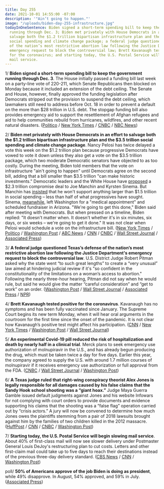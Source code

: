 ```yaml
---
title: Day 255
date: 2021-10-01 14:55:00 -07:00
description: '"Ain’t going to happen."'
image: "/uploads/biden-day-255-infrastructure.jpg"
todayInOneSentence: Biden signed a short-term spending bill to keep the government
  running through Dec. 3; Biden met privately with House Democrats in an effort to
  salvage both the $1.2 trillion bipartisan infrastructure plan and the $3.5 trillion
  social spending and climate change package; a federal judge questioned Texas’s defense
  of the nation’s most restrictive abortion law following the Justice Department's
  emergency request to block the controversial law; Brett Kavanaugh tested positive
  for the coronavirus; and starting today, the U.S. Postal Service will begin slowing
  mail service.
---
```


1/ **Biden signed a short-term spending bill to keep the government running through Dec. 3**. The House initially passed a funding bill last week on a party-line vote of 220-211, which Senate Republicans then blocked on Monday because it included an extension of the debt ceiling. The Senate and House, however, finally approved the funding legislation after Democrats stripped out the provision to suspend the debt ceiling, which lawmakers still need to address before Oct. 18 in order to prevent a default on the more than $28 trillion in U.S. debt. The stopgap funding bill also provides emergency aid to support the resettlement of Afghan refugees and aid to help communities rebuild from hurricanes, wildfires, and other recent natural disasters. ([Politico](https://www.politico.com/news/2021/09/30/senate-9-week-funding-patch-shutdown-514810) / [New York Times](https://www.nytimes.com/2021/09/30/us/politics/senate-spending-bill-government-shutdown.html) / [CNBC](https://www.cnbc.com/2021/09/30/government-shutdown-congress-moves-to-pass-funding-bill.html) / [NBC News](https://www.nbcnews.com/politics/politics-news/senate-reaches-deal-avoid-government-shutdown-schumer-announces-n1280395))

2/ **Biden met privately with House Democrats in an effort to salvage both the $1.2 trillion bipartisan infrastructure plan and the $3.5 trillion social spending and climate change package**. Nancy Pelosi has twice delayed a vote this week on the $1.2 trillion plan because progressive Democrats have vowed to vote it down unless they also get a vote on the $3.5 trillion package, which two moderate Democratic senators have objected to as too costly. During the meeting, Biden told members that the vote on infrastructure "ain't going to happen"
until Democrats agree on the second bill, adding that a bill smaller than $3.5 trillion "can make historic investments." Democratic leaders and the White House have [proposed](https://www.cnn.com/2021/10/01/politics/white-house-hill-state-of-play-october-1/index.html) a $2.3 trillion compromise deal to Joe Manchin and Kyrsten Sinema. But Manchin has [insisted](https://www.nytimes.com/2021/09/30/us/politics/manchin-biden-agenda.html) that he won't support anything larger than $1.5 trillion in social spending – less than half of what progressives have sought. Sinema, [meanwhile](https://www.nytimes.com/2021/10/01/us/politics/krysten-sinema-spending-bill-arizona.html), left Washington for a "medical appointment" and scheduled fundraiser in Arizona. "We're going to get this done," Biden said after meeting with Democrats. But when pressed on a timeline, Biden replied: "It doesn't matter when. It doesn't whether it's in six minutes, six days, or six weeks – we're going to get it done." It was not clear when Pelosi would schedule a vote on the infrastructure bill. ([New York Times](https://www.nytimes.com/live/2021/10/01/us/infrastructure-bill-house) / [Politico](https://www.politico.com/news/2021/10/01/house-democrats-biden-infrastructure-deal-514878) / [Washington Post](https://www.washingtonpost.com/us-policy/2021/10/01/house-democrats-infrastructure-biden/) / [ABC News](https://abcnews.go.com/Politics/biden-heading-capitol-hill-meet-house-democrats-amid/story?id=80352267) / [CNN](https://www.cnn.com/2021/10/01/politics/house-vote-infrastructure-democrats/index.html) / [CNBC](https://www.cnbc.com/2021/10/01/house-infrastructure-vote-democrats-try-to-reach-budget-spending-deal.html) / [Wall Street Journal](https://www.wsj.com/articles/democrats-try-again-to-pass-infrastructure-bill-11633097276?mod=djemalertNEWS) / [Associated Press](https://apnews.com/article/joe-biden-politics-business-us-news-ap-top-news-a6e8ed2379857b7aa9c64f6d608bb938))

3/ **A federal judge questioned Texas’s defense of the nation’s most restrictive abortion law following the Justice Department's emergency request to block the controversial law**. U.S. District Judge Robert Pitman asked why the state went “to such great lengths” to create a “very unusual” law aimed at hindering judicial review if it's "so confident in the constitutionality of the limitations on a woman’s access to abortion." Following the nearly three-hour hearing, Pitman did not say when he would rule, but said he would give the matter “careful consideration” and “get to work” on an order. ([Washington Post](https://www.washingtonpost.com/politics/courts_law/texas-abortion-austin-hearing/2021/09/30/e6fafc8c-2220-11ec-9309-b743b79abc59_story.html) / [Wall Street Journal](https://www.wsj.com/articles/federal-judge-questions-texas-abortion-law-in-case-filed-by-justice-department-11633112921) / [Associated Press](https://apnews.com/article/texas-abortion-law-court-a7961b629e913e1008f8e929c99fb310) / [NPR](https://www.npr.org/2021/10/01/1041607684/texas-abortion-law-federal-judge))

4/ **Brett Kavanaugh tested positive for the coronavirus**. Kavanaugh has no symptoms and has been fully vaccinated since January. The Supreme Court begins its new term Monday, when it will hear oral arguments in the courtroom for the first time since the onset of the pandemic. It is not clear how Kavanaugh’s positive test might affect his participation. ([CNN](https://www.cnn.com/2021/10/01/politics/brett-kavanaugh-covid-19/index.html) / [New York Times](https://www.nytimes.com/2021/10/01/us/politics/brett-kavanaugh-covid.html) / [Washington Post](https://www.washingtonpost.com/politics/justice-kavanaugh-covid-positive/2021/10/01/4efda492-22b7-11ec-b3d6-8cdebe60d3e2_story.html) / [Wall Street Journal](https://www.wsj.com/articles/justice-brett-kavanaugh-tests-positive-for-covid-19-has-no-symptoms-11633094178))

5/ **An experimental Covid-19 pill reduced the risk of hospitalization and death by nearly half in a clinical trial**. Merck plans to seek emergency use authorization of molnupiravir in the U.S., and has already begun producing the drug, which must be taken twice a day for five days. Earlier this year, the company agreed to supply the U.S. with around 1.7 million courses of molnupiravir if it receives emergency use authorization or full approval from the FDA. ([CNBC](https://www.cnbc.com/2021/10/01/merck-to-seek-emergency-authorization-for-oral-covid-19-treatment.html) / [Wall Street Journal](https://www.wsj.com/articles/pill-intended-to-be-covid-19s-tamiflu-succeeds-in-key-study-11633082401) / [Washington Post](https://www.washingtonpost.com/health/2021/10/01/pill-to-treat-covid/))

6/ **A Texas judge ruled that right-wing conspiracy theorist Alex Jones is legally responsible for all damages caused by his false claims that the Sandy Hook school shooting was a “giant hoax.”** Judge Maya Guerra Gamble issued default judgments against Jones and his website Infowars for not complying with court orders to provide documents and evidence supporting his claims that the shooting was a “false flag” operation carried out by “crisis actors.” A jury will now be convened to determine how much Jones owes the plaintiffs stemming from a pair of 2018 lawsuits brought against him by the families of two children killed in the 2012 massacre. ([HuffPost](https://www.huffpost.com/entry/alex-jones-lost-two-sandy-hook-cases_n_61561020e4b008640eb1d56a?pkq) / [CNN](https://www.cnn.com/2021/10/01/us/alex-jones-loses-sandy-hook-cases/) / [CNBC](https://www.cnbc.com/2021/10/01/alex-jones-liable-for-damages-over-false-claims-about-sandy-hook-school-shooting.html) / [Washington Post](https://www.washingtonpost.com/nation/2021/10/01/alex-jones-sandy-hook-lawsuits/))

7/ **Starting today, the U.S. Postal Service will begin slowing mail service**. About 40% of first-class mail will now see slower delivery under Postmaster General Louis DeJoy's restructuring plan to cut costs. Letters and other first-claim mail could take up to five days to reach their destinations instead of the previous three-day delivery standard. ([CBS News](https://www.cbsnews.com/news/mail-delivery-slower-usps-october-1/) / [CNN](https://www.cnn.com/2021/09/29/politics/usps-mail-slowdown/index.html) / [Washington Post](https://www.washingtonpost.com/business/interactive/2021/dejoy-usps-delays-by-zip-code-map/))

poll/ **50% of Americans approve of the job Biden is doing as president**, while 49% disapprove. In August, 54% approved, and 59% in July. ([Associated Press](https://apnews.com/article/immigration-coronavirus-pandemic-joe-biden-business-health-020342e77b3cbbaf281b1c466fefe975))